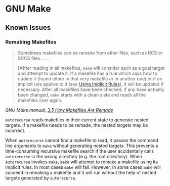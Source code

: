 # GNU Make

## Known Issues

### Remaking Makefiles

> Sometimes makefiles can be remade from other files, such as RCS or
> SCCS files. . . .
>
> [A]fter reading in all makefiles, `make` will consider each as a goal
> target and attempt to update it. If a makefile has a rule which says
> how to update it (found either in that very makefile or in another
> one) or if an implicit rule applies to it (see [Using Implicit
> Rules][2]), it will be updated if necessary. After all makefiles have
> been checked, if any have actually been changed, `make` starts with a
> clean slate and reads all the makefiles over again.

*GNU Make manual, [3.5 How Makefiles Are Remade][1]*

`autorecurse` reads makefiles in their current state to generate nested
targets. If a makefile needs to be remade, the nested targets may be
incorrect.

When `autorecurse` cannot find a makefile to read, it passes the command
line arguments to `make` without generating nested targets. This
prevents a time-consuming recursive makefile search if the user
accidentally calls `autorecurse` in the wrong directory (e.g. the root
directory). When `autorecurse` invokes `make`, `make` will attempt to
remake a makefile using its implicit rules. In most cases `make` will
fail. However, in some cases `make` will succeed in remaking a makefile
and it will run without the help of nested targets generated by
`autorecurse`.

[1]: https://www.gnu.org/software/make/manual/html_node/Remaking-Makefiles.html
[2]: https://www.gnu.org/software/make/manual/html_node/Implicit-Rules.html

